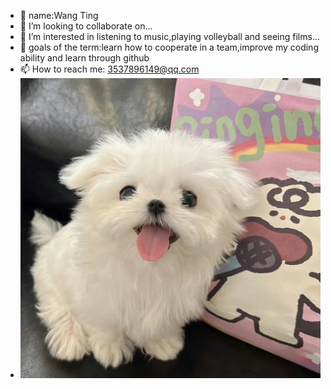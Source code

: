 - 🌱 name:Wang Ting
- 👯 I’m looking to collaborate on...
- 🤔 I’m interested in listening to music,playing volleyball and seeing films...
- 💬 goals of the term:learn how to cooperate in a team,improve my coding ability and learn through github
- 📫 How to reach me: 3537896149@qq.com
- <img src="https://github.com/wting-9/wting-9/blob/main/picture1.png">

